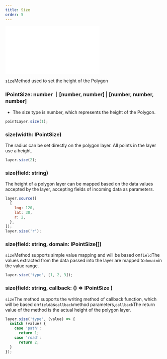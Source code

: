 ```yaml
---
title: Size
order: 5
---
```


<embed src="@/docs/api/common/style.md"></embed>

`size`Method used to set the height of the Polygon

### IPointSize: number ｜\[number, number] | \[number, number, number]

- The size type is number, which represents the height of the Polygon.

```javascript
pointLayer.size(1);
```

### size(width: IPointSize)

The radius can be set directly on the polygon layer. All points in the layer use a height.

```js
layer.size(2);
```

### size(field: string)

The height of a polygon layer can be mapped based on the data values ​​accepted by the layer, accepting fields of incoming data as parameters.

```js
layer.source([
  {
    lng: 120,
    lat: 30,
    r: 2,
  },
]);
layer.size('r');
```

### size(field: string, domain: IPointSize\[])

`size`Method supports simple value mapping and will be based on`field`The values ​​extracted from the data passed into the layer are mapped to`domain`in the value range.

```js
layer.size('type', [1, 2, 3]);
```

### size(field: string, callback: () => IPointSize )

`size`The method supports the writing method of callback function, which will be based on`field`as`callback`method parameters,`callback`The return value of the method is the actual height of the polygon layer.

```js
layer.size('type', (value) => {
  switch (value) {
    case 'path':
      return 1;
    case 'road':
      return 2;
  }
});
```
